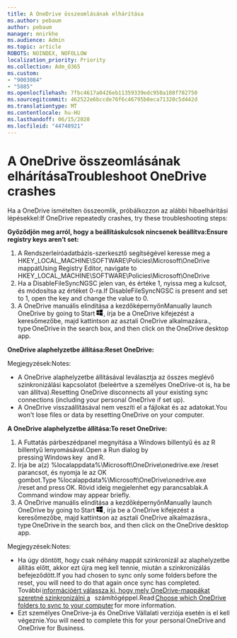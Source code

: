```yaml
---
title: A OneDrive összeomlásának elhárítása
ms.author: pebaum
author: pebaum
manager: mnirkhe
ms.audience: Admin
ms.topic: article
ROBOTS: NOINDEX, NOFOLLOW
localization_priority: Priority
ms.collection: Adm_O365
ms.custom:
- "9003084"
- "5885"
ms.openlocfilehash: 7fbc4617a0426eb11359339edc950a108f782750
ms.sourcegitcommit: 462522e6bccde76f6c46795b0eca71320c5d442d
ms.translationtype: MT
ms.contentlocale: hu-HU
ms.lasthandoff: 06/15/2020
ms.locfileid: "44748921"
---
```

# <a name="troubleshoot-onedrive-crashes"></a><span data-ttu-id="a9fb5-102">A OneDrive összeomlásának elhárítása</span><span class="sxs-lookup"><span data-stu-id="a9fb5-102">Troubleshoot OneDrive crashes</span></span>

<span data-ttu-id="a9fb5-103">Ha a OneDrive ismételten összeomlik, próbálkozzon az alábbi hibaelhárítási lépésekkel:</span><span class="sxs-lookup"><span data-stu-id="a9fb5-103">If OneDrive repeatedly crashes, try these troubleshooting steps:</span></span>

<span data-ttu-id="a9fb5-104">**Győződjön meg arról, hogy a beállításkulcsok nincsenek beállítva:**</span><span class="sxs-lookup"><span data-stu-id="a9fb5-104">**Ensure registry keys aren’t set:**</span></span>

1. <span data-ttu-id="a9fb5-105">A Rendszerleíróadatbázis-szerkesztő segítségével keresse meg a HKEY_LOCAL_MACHINE\SOFTWARE\Policies\Microsoft\OneDrive mappát</span><span class="sxs-lookup"><span data-stu-id="a9fb5-105">Using Registry Editor, navigate to HKEY_LOCAL_MACHINE\SOFTWARE\Policies\Microsoft\OneDrive</span></span>
2. <span data-ttu-id="a9fb5-106">Ha a DisableFileSyncNGSC jelen van, és értéke 1, nyissa meg a kulcsot, és módosítsa az értéket 0-ra.</span><span class="sxs-lookup"><span data-stu-id="a9fb5-106">If DisableFileSyncNGSC is present and set to 1, open the key and change the value to 0.</span></span>
3. <span data-ttu-id="a9fb5-107">A OneDrive manuális elindítása a kezdőképernyőn</span><span class="sxs-lookup"><span data-stu-id="a9fb5-107">Manually launch OneDrive by going to Start</span></span> ![Nyomja le a Windows billentyűt](data:image/png;base64,iVBORw0KGgoAAAANSUhEUgAAABEAAAAOCAYAAADJ7fe0AAAAAXNSR0IArs4c6QAAAARnQU1BAACxjwv8YQUAAAAJcEhZcwAADsQAAA7EAZUrDhsAAADxSURBVDhPY/wPBAx4wR+Gd6/fM7x9/ZTh9ZuXDGdPnWE4tH0rw/UHDxlaVp9kCDCSYWABKfv35wfD+/cfGV4+fcLw5uVjhlOXzzFsX/qWYebmZAZPWWOGO2DD8ACQS9Y3e4Bcg4Y9/t94fPa/CoY4Aq8/+xik/T8TkEMxGDyGgANWwSqeobvbGSyAADIM3BwCDKXd3QyfoCLoQEGAA0xTxSWjsYMJwLHjkruU4UXSJ4YnT54x3Dh/luHmjfMMmw9wMjCDlRAGBDPgjy8fGT5//8rw9P4Thge3zzNcvXmDYevmfQzXb1xlmH/0ATADyjAAAKdWkD3ZSwNeAAAAAElFTkSuQmCC)<span data-ttu-id="a9fb5-109">, írja be a OneDrive kifejezést a keresőmezőbe, majd kattintson az asztali OneDrive alkalmazásra.</span><span class="sxs-lookup"><span data-stu-id="a9fb5-109">, type OneDrive in the search box, and then click on the OneDrive desktop app.</span></span>

<span data-ttu-id="a9fb5-110">**OneDrive alaphelyzetbe állítása:**</span><span class="sxs-lookup"><span data-stu-id="a9fb5-110">**Reset OneDrive:**</span></span>

<span data-ttu-id="a9fb5-111">Megjegyzések:</span><span class="sxs-lookup"><span data-stu-id="a9fb5-111">Notes:</span></span>

- <span data-ttu-id="a9fb5-112">A OneDrive alaphelyzetbe állításával leválasztja az összes meglévő szinkronizálási kapcsolatot (beleértve a személyes OneDrive-ot is, ha be van állítva).</span><span class="sxs-lookup"><span data-stu-id="a9fb5-112">Resetting OneDrive disconnects all your existing sync connections (including your personal OneDrive if set up).</span></span>
- <span data-ttu-id="a9fb5-113">A OneDrive visszaállításával nem veszíti el a fájlokat és az adatokat.</span><span class="sxs-lookup"><span data-stu-id="a9fb5-113">You won't lose files or data by resetting OneDrive on your computer.</span></span>

<span data-ttu-id="a9fb5-114">**A OneDrive alaphelyzetbe állítása:**</span><span class="sxs-lookup"><span data-stu-id="a9fb5-114">**To reset OneDrive:**</span></span>

1. <span data-ttu-id="a9fb5-115">A Futtatás párbeszédpanel megnyitása a Windows billentyű és az R billentyű lenyomásával.</span><span class="sxs-lookup"><span data-stu-id="a9fb5-115">Open a Run dialog by pressing Windows key    and R.</span></span>
2. <span data-ttu-id="a9fb5-116">Írja be a(z) %localappdata%\Microsoft\OneDrive\onedrive.exe /reset parancsot, és nyomja le az OK gombot.</span><span class="sxs-lookup"><span data-stu-id="a9fb5-116">Type %localappdata%\Microsoft\OneDrive\onedrive.exe /reset and press OK.</span></span> <span data-ttu-id="a9fb5-117">Rövid ideig megjelenhet egy parancsablak.</span><span class="sxs-lookup"><span data-stu-id="a9fb5-117">A Command window may appear briefly.</span></span>
3. <span data-ttu-id="a9fb5-118">A OneDrive manuális elindítása a kezdőképernyőn</span><span class="sxs-lookup"><span data-stu-id="a9fb5-118">Manually launch OneDrive by going to Start</span></span> ![Nyomja le a Windows billentyűt](data:image/png;base64,iVBORw0KGgoAAAANSUhEUgAAABEAAAAOCAYAAADJ7fe0AAAAAXNSR0IArs4c6QAAAARnQU1BAACxjwv8YQUAAAAJcEhZcwAADsQAAA7EAZUrDhsAAADxSURBVDhPY/wPBAx4wR+Gd6/fM7x9/ZTh9ZuXDGdPnWE4tH0rw/UHDxlaVp9kCDCSYWABKfv35wfD+/cfGV4+fcLw5uVjhlOXzzFsX/qWYebmZAZPWWOGO2DD8ACQS9Y3e4Bcg4Y9/t94fPa/CoY4Aq8/+xik/T8TkEMxGDyGgANWwSqeobvbGSyAADIM3BwCDKXd3QyfoCLoQEGAA0xTxSWjsYMJwLHjkruU4UXSJ4YnT54x3Dh/luHmjfMMmw9wMjCDlRAGBDPgjy8fGT5//8rw9P4Thge3zzNcvXmDYevmfQzXb1xlmH/0ATADyjAAAKdWkD3ZSwNeAAAAAElFTkSuQmCC)<span data-ttu-id="a9fb5-120">, írja be a OneDrive kifejezést a keresőmezőbe, majd kattintson az asztali OneDrive alkalmazásra.</span><span class="sxs-lookup"><span data-stu-id="a9fb5-120">, type OneDrive in the search box, and then click on the OneDrive desktop app.</span></span>

<span data-ttu-id="a9fb5-121">Megjegyzések:</span><span class="sxs-lookup"><span data-stu-id="a9fb5-121">Notes:</span></span>

- <span data-ttu-id="a9fb5-122">Ha úgy döntött, hogy csak néhány mappát szinkronizál az alaphelyzetbe állítás előtt, akkor ezt újra meg kell tennie, miután a szinkronizálás befejeződött.</span><span class="sxs-lookup"><span data-stu-id="a9fb5-122">If you had chosen to sync only some folders before the reset, you will need to do that again once sync has completed.</span></span> <span data-ttu-id="a9fb5-123">További [információért válassza ki, hogy mely OneDrive-mappákat szeretné szinkronizálni a](https://support.office.com/article/98b8b011-8b94-419b-aa95-a14ff2415e85)   számítógéppel.</span><span class="sxs-lookup"><span data-stu-id="a9fb5-123">Read [Choose which OneDrive folders to sync to your computer](https://support.office.com/article/98b8b011-8b94-419b-aa95-a14ff2415e85) for more information.</span></span>
- <span data-ttu-id="a9fb5-124">Ezt személyes OneDrive-ja és OneDrive Vállalati verziója esetén is el kell végeznie.</span><span class="sxs-lookup"><span data-stu-id="a9fb5-124">You will need to complete this for your personal OneDrive and OneDrive for Business.</span></span>
